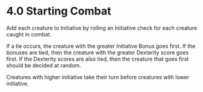 # 4.0 Starting Combat

<!-- FIXME: tighten wording. -->

Add each creature to Initiative by rolling an Initiative check for each creature caught in combat.

If a tie occurs, the creature with the greater Initiative Bonus goes first. If the bonuses are tied, then the creature with the greater Dexterity score goes first. If the Dexterity scores are also tied, then the creature that goes first should be decided at random.

Creatures with higher initiative take their turn before creatures with lower initiative.
